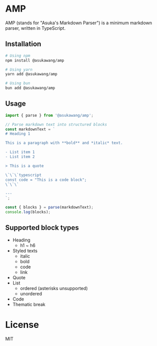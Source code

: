 # AMP

AMP (stands for "Asuka's Markdown Parser") is a minimum markdown parser, written in TypeScript.

## Installation

```bash
# Using npm
npm install @asukawang/amp

# Using yarn
yarn add @asukawang/amp

# Using bun
bun add @asukawang/amp
```

## Usage

```typescript
import { parse } from '@asukawang/amp';

// Parse markdown text into structured blocks
const markdownText = `
# Heading 1

This is a paragraph with **bold** and *italic* text.

- List item 1
- List item 2

> This is a quote

\`\`\`typescript
const code = "This is a code block";
\`\`\`

---
`;

const { blocks } = parse(markdownText);
console.log(blocks);
```

## Supported block types

- Heading
  - h1 ~ h6
- Styled texts
  - italic
  - bold
  - code
  - link
- Quote
- List
  - ordered (asterisks unsupported)
  - unordered
- Code
- Thematic break

# License

MIT
